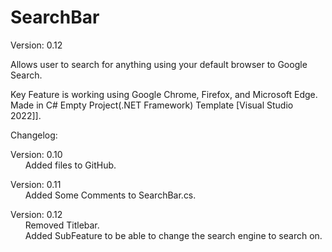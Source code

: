 # SearchBar

Version: 0.12

Allows user to search for anything using your default browser to Google Search.

Key Feature is working using Google Chrome, Firefox, and Microsoft Edge.<br />
Made in C# Empty Project(.NET Framework) Template [Visual Studio 2022]].

Changelog:

Version: 0.10<br />
&nbsp;&nbsp;&nbsp;&nbsp;&nbsp;&nbsp;Added files to GitHub.

Version: 0.11<br />
&nbsp;&nbsp;&nbsp;&nbsp;&nbsp;&nbsp;Added Some Comments to SearchBar.cs.

Version: 0.12<br />
&nbsp;&nbsp;&nbsp;&nbsp;&nbsp;&nbsp;Removed Titlebar.<br />
&nbsp;&nbsp;&nbsp;&nbsp;&nbsp;&nbsp;Added SubFeature to be able to change the search engine to search on.
